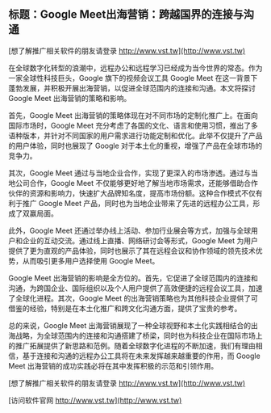 ## **标题：Google Meet出海营销：跨越国界的连接与沟通**

[想了解推广相关软件的朋友请登录 http://www.vst.tw](http://www.vst.tw)

在全球数字化转型的浪潮中，远程办公和远程学习已经成为当今世界的常态。作为一家全球性科技巨头，Google 旗下的视频会议工具 Google Meet 在这一背景下蓬勃发展，并积极开展出海营销，以促进全球范围内的连接和沟通。本文将探讨 Google Meet 出海营销的策略和影响。

首先，Google Meet 出海营销的策略体现在对不同市场的定制化推广上。在面向国际市场时，Google Meet 充分考虑了各国的文化、语言和使用习惯，推出了多语种版本，并针对不同国家的用户需求进行功能定制和优化。此举不仅提升了产品的用户体验，同时也展现了 Google 对于本土化的重视，增强了产品在全球市场的竞争力。

其次，Google Meet 通过与当地企业合作，实现了更深入的市场渗透。通过与当地公司合作，Google Meet 不仅能够更好地了解当地市场需求，还能够借助合作伙伴的资源和影响力，快速扩大品牌知名度，提高市场份额。这种合作模式不仅有利于推广 Google Meet 产品，同时也为当地企业带来了先进的远程办公工具，形成了双赢局面。

此外，Google Meet 还通过举办线上活动、参加行业展会等方式，加强与全球用户和企业的互动交流。通过线上直播、网络研讨会等形式，Google Meet 为用户提供了更为直观的产品体验，同时也展示了其在远程会议和协作领域的领先技术优势，从而吸引更多用户选择使用 Google Meet。

Google Meet 出海营销的影响是全方位的。首先，它促进了全球范围内的连接和沟通，为跨国企业、国际组织以及个人用户提供了高效便捷的远程会议工具，加速了全球化进程。其次，Google Meet 的出海营销策略也为其他科技企业提供了可借鉴的经验，特别是在本土化推广和跨文化沟通方面，提供了宝贵的参考。

总的来说，Google Meet 出海营销展现了一种全球视野和本土化实践相结合的出海战略，为全球范围内的连接和沟通搭建了桥梁，同时也为科技企业在国际市场上的推广拓展提供了新思路和范例。随着全球数字化进程的不断加速，我们有理由相信，基于连接和沟通的远程办公工具将在未来发挥越来越重要的作用，而 Google Meet 出海营销的成功实践必将在其中发挥积极的示范和引领作用。

[想了解推广相关软件的朋友请登录 http://www.vst.tw](http://www.vst.tw)


[访问软件官网 http://www.vst.tw](http://www.vst.tw)
